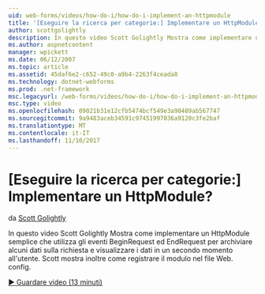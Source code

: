 ```yaml
---
uid: web-forms/videos/how-do-i/how-do-i-implement-an-httpmodule
title: '[Eseguire la ricerca per categorie:] Implementare un HttpModule? | Microsoft Docs'
author: scottgolightly
description: In questo video Scott Golightly Mostra come implementare un HttpModule semplice che utilizza gli eventi BeginRequest ed EndRequest per archiviare alcuni dati sul lease...
ms.author: aspnetcontent
manager: wpickett
ms.date: 06/12/2007
ms.topic: article
ms.assetid: 45daf6e2-c652-49c0-a9b4-2263f4ceada8
ms.technology: dotnet-webforms
ms.prod: .net-framework
msc.legacyurl: /web-forms/videos/how-do-i/how-do-i-implement-an-httpmodule
msc.type: video
ms.openlocfilehash: 09021b31e12cfb5474bcf549e3a90489ab567747
ms.sourcegitcommit: 9a9483aceb34591c97451997036a9120c3fe2baf
ms.translationtype: MT
ms.contentlocale: it-IT
ms.lasthandoff: 11/10/2017
---
```

<a name="how-do-i-implement-an-httpmodule"></a>[Eseguire la ricerca per categorie:] Implementare un HttpModule?
====================
da [Scott Golightly](https://github.com/scottgolightly)

In questo video Scott Golightly Mostra come implementare un HttpModule semplice che utilizza gli eventi BeginRequest ed EndRequest per archiviare alcuni dati sulla richiesta e visualizzare i dati in un secondo momento all'utente. Scott mostra inoltre come registrare il modulo nel file Web. config.

[&#9654; Guardare video (13 minuti)](https://channel9.msdn.com/Blogs/ASP-NET-Site-Videos/how-do-i-implement-an-httpmodule)
